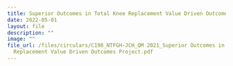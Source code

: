 ```yaml
---
title: Superior Outcomes in Total Knee Replacement Value Driven Outcomes (VDO) Project
date: 2022-05-01
layout: file
description: ""
image: ""
file_url: /files/circulars/C198_NTFGH-JCH_QM 2021_Superior Outcomes in Total Knee
  Replacement Value Driven Outcomes Project.pdf
---
```

